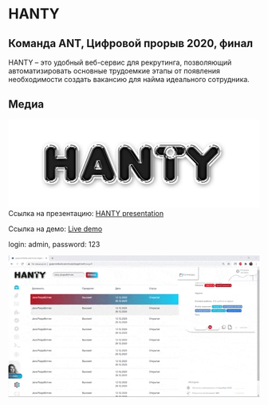 # HANTY
## Команда ANT, Цифровой прорыв 2020, финал
HANTY – это удобный веб-сервис для рекрутинга, позволяющий автоматизировать основные трудоемкие этапы от появления необходимости создать вакансию для найма идеального сотрудника.

## Медиа
![Логотип](/media/hanty_logo_black.png)
Ссылка на презентацию: [HANTY presentation](https://www.canva.com/design/DAEO2xVPJvg/A1uBenIX5HZh4CbW2e-AqA/view?utm_content=DAEO2xVPJvg&utm_campaign=designshare&utm_medium=link&utm_source=publishsharelink)

Ссылка на демо: [Live demo](http://gazprombank.sanchozzz.beget.tech/)

login: admin, password: 123


![Интерфейс](/media/neuro.gif)

